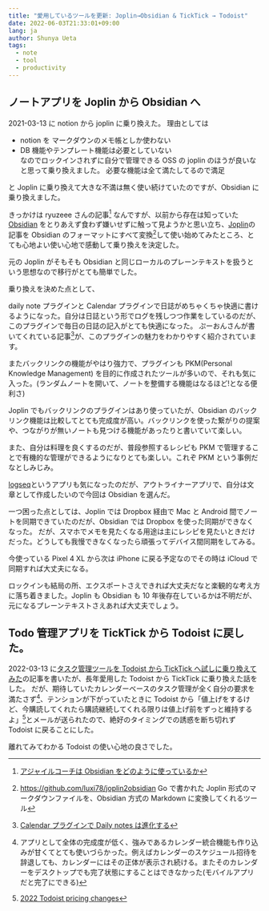 ```yaml
---
title: "愛用しているツールを更新: Joplin→Obsidian & TickTick → Todoist"
date: 2022-06-03T21:33:01+09:00
lang: ja
author: Shunya Ueta
tags:
  - note
  - tool
  - productivity
---
```


## ノートアプリを Joplin から Obsidian へ

2021-03-13 に notion から joplin に乗り換えた。 理由としては

- notion を マークダウンのメモ帳としか使わない
- DB 機能やテンプレート機能は必要としていない  
  なのでロックインされずに自分で管理できる OSS の joplin のほうが良いなと思って乗り換えました。 必要な機能は全て満たしてるので満足

と Joplin に乗り換えて大きな不満は無く使い続けていたのですが、Obsidian に乗り換えました。

きっかけは ryuzeee さんの記事[^ryuzee] なんですが、以前から存在は知っていた[Obsidian](https://obsidian.md/) をとりあえず食わず嫌いせずに触って見ようかと思い立ち、[Joplin](https://joplinapp.org/)の記事を Obsidian のフォーマットにすべて変換[^joplin-exporter]して使い始めてみたところ、とても心地よい使い心地で感動して乗り換えを決定した。

元の Joplin がそもそも Obsidian と同じローカルのプレーンテキストを扱うという思想なので移行がとても簡単でした。

乗り換えを決めた点として、

daily note プラグインと Calendar プラグインで日誌がめちゃくちゃ快適に書けるようになった。自分は日誌という形でログを残しつつ作業をしているのだが、このプラグインで毎日の日誌の記入がとても快適になった。
ぷーおんさんが書いてくれている記事[^obsidian-dairy]が、このプラグインの魅力をわかりやすく紹介されています。

またバックリンクの機能がやはり強力で、プラグインも PKM(Personal Knowledge Management) を目的に作成されたツールが多いので、それも気に入った。(ランダムノートを開いて、ノートを整備する機能はなるほど!となる便利さ)

Joplin でもバックリンクのプラグインはあり使っていたが、Obsidian のバックリンク機能は比較してとても完成度が高い。バックリンクを使った繋がりの提案や、つながりが無いノートも見つける機能があったりと書いていて楽しい。

また、自分は料理を良くするのだが、普段参照するレシピも PKM で管理することで有機的な管理ができるようになりとても楽しい。これぞ PKM という事例だなとしみじみ。

[logseq](https://logseq.com/)というアプリも気になったのだが、アウトライナーアプリで、自分は文章として作成したいので今回は Obsidian を選んだ。

一つ困った点としては、Joplin では Dropbox 経由で Mac と Android 間でノートを同期できていたのだが、Obsidian では Dropbox を使った同期ができなくなった。
だが、スマホでメモを見たくなる用途は主にレシピを見たいときだけだった。どうしても我慢できなくなったら頑張ってデバイス間同期をしてみる。

今使っている Pixel 4 XL から次は iPhone に戻る予定なのでその時は iCloud で同期すれば大丈夫になる。

ロックインも結局の所、エクスポートさえできれば大丈夫だなと楽観的な考え方に落ち着きました。Joplin も Obsidian も 10 年後存在しているかは不明だが、元になるプレーンテキストさえあれば大丈夫でしょう。

## Todo 管理アプリを TickTick から Todoist に戻した。

2022-03-13 に[タスク管理ツールを Todoist から TickTick へ試しに乗り換えてみた](https://shunyaueta.com/posts/2022-03-13/)の記事を書いたが、長年愛用した Todoist から TickTick に乗り換えた話をした。
だが、期待していたカレンダーベースのタスク管理が全く自分の要求を満たさず[^ticktick-badpoints]、テンションが下がっていたときに Todoist から「値上げをするけど、今購読してくれたら購読継続してくれる限りは値上げ前をずっと維持するよ」[^todoist]とメールが送られたので、絶好のタイミングでの誘惑を断ち切れず Todoist に戻ることにした。

離れてみてわかる Todoist の使い心地の良さでした。

[^ryuzee]: [アジャイルコーチは Obsidian をどのように使っているか](https://www.ryuzee.com/contents/blog/14568)
[^joplin-exporter]: https://github.com/luxi78/joplin2obsidian Go で書かれた Joplin 形式のマークダウンファイルを、Obsidian 方式の Markdown に変換してくれるツール
[^obsidian-dairy]: [Calendar プラグインで Daily notes は進化する](https://pouhon.net/obsidian-calendar/5996/)
[^todoist]: [2022 Todoist pricing changes](https://todoist.com/help/articles/2022-todoist-pricing-changes)
[^ticktick-badpoints]: アプリとして全体の完成度が低く、強みであるカレンダー統合機能も作り込みが甘くてとても使いづらかった。例えばカレンダーのスケジュール招待を辞退しても、カレンダーにはその正体が表示され続ける。またそのカレンダーをデスクトップでも完了状態にすることはできなかった(モバイルアプリだと完了にできる)
